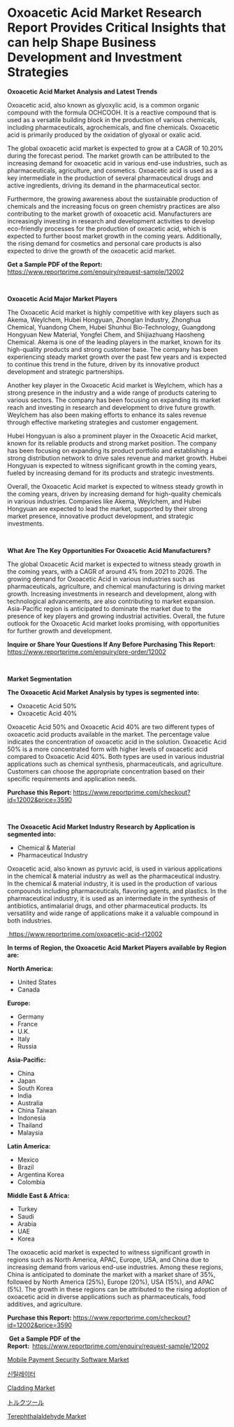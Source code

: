 <p><h1>Oxoacetic Acid Market Research Report Provides Critical Insights that can help Shape Business Development and Investment Strategies</h1></p><p><strong>Oxoacetic Acid Market Analysis and Latest Trends</strong></p>
<p><p>Oxoacetic acid, also known as glyoxylic acid, is a common organic compound with the formula OCHCOOH. It is a reactive compound that is used as a versatile building block in the production of various chemicals, including pharmaceuticals, agrochemicals, and fine chemicals. Oxoacetic acid is primarily produced by the oxidation of glyoxal or oxalic acid.</p><p>The global oxoacetic acid market is expected to grow at a CAGR of 10.20% during the forecast period. The market growth can be attributed to the increasing demand for oxoacetic acid in various end-use industries, such as pharmaceuticals, agriculture, and cosmetics. Oxoacetic acid is used as a key intermediate in the production of several pharmaceutical drugs and active ingredients, driving its demand in the pharmaceutical sector.</p><p>Furthermore, the growing awareness about the sustainable production of chemicals and the increasing focus on green chemistry practices are also contributing to the market growth of oxoacetic acid. Manufacturers are increasingly investing in research and development activities to develop eco-friendly processes for the production of oxoacetic acid, which is expected to further boost market growth in the coming years. Additionally, the rising demand for cosmetics and personal care products is also expected to drive the growth of the oxoacetic acid market.</p></p>
<p><strong>Get a Sample PDF of the Report:&nbsp;</strong> <a href="https://www.reportprime.com/enquiry/request-sample/12002">https://www.reportprime.com/enquiry/request-sample/12002</a></p>
<p>&nbsp;</p>
<p><strong>Oxoacetic Acid Major Market Players</strong></p>
<p><p>The Oxoacetic Acid market is highly competitive with key players such as Akema, Weylchem, Hubei Hongyuan, Zhonglan Industry, Zhonghua Chemical, Yuandong Chem, Hubei Shunhui Bio-Technology, Guangdong Hongyuan New Material, Yongfei Chem, and Shijiazhuang Haosheng Chemical. Akema is one of the leading players in the market, known for its high-quality products and strong customer base. The company has been experiencing steady market growth over the past few years and is expected to continue this trend in the future, driven by its innovative product development and strategic partnerships.</p><p>Another key player in the Oxoacetic Acid market is Weylchem, which has a strong presence in the industry and a wide range of products catering to various sectors. The company has been focusing on expanding its market reach and investing in research and development to drive future growth. Weylchem has also been making efforts to enhance its sales revenue through effective marketing strategies and customer engagement.</p><p>Hubei Hongyuan is also a prominent player in the Oxoacetic Acid market, known for its reliable products and strong market position. The company has been focusing on expanding its product portfolio and establishing a strong distribution network to drive sales revenue and market growth. Hubei Hongyuan is expected to witness significant growth in the coming years, fueled by increasing demand for its products and strategic investments.</p><p>Overall, the Oxoacetic Acid market is expected to witness steady growth in the coming years, driven by increasing demand for high-quality chemicals in various industries. Companies like Akema, Weylchem, and Hubei Hongyuan are expected to lead the market, supported by their strong market presence, innovative product development, and strategic investments.</p></p>
<p>&nbsp;</p>
<p><strong>What Are The Key Opportunities For Oxoacetic Acid Manufacturers?</strong></p>
<p><p>The global Oxoacetic Acid market is expected to witness steady growth in the coming years, with a CAGR of around 4% from 2021 to 2026. The growing demand for Oxoacetic Acid in various industries such as pharmaceuticals, agriculture, and chemical manufacturing is driving market growth. Increasing investments in research and development, along with technological advancements, are also contributing to market expansion. Asia-Pacific region is anticipated to dominate the market due to the presence of key players and growing industrial activities. Overall, the future outlook for the Oxoacetic Acid market looks promising, with opportunities for further growth and development.</p></p>
<p><strong>Inquire or Share Your Questions If Any Before Purchasing This Report:</strong> <a href="https://www.reportprime.com/enquiry/pre-order/12002">https://www.reportprime.com/enquiry/pre-order/12002</a></p>
<p>&nbsp;</p>
<p><strong>Market Segmentation</strong></p>
<p><strong>The Oxoacetic Acid Market Analysis by types is segmented into:</strong></p>
<p><ul><li>Oxoacetic Acid 50%</li><li>Oxoacetic Acid 40%</li></ul></p>
<p><p>Oxoacetic Acid 50% and Oxoacetic Acid 40% are two different types of oxoacetic acid products available in the market. The percentage value indicates the concentration of oxoacetic acid in the solution. Oxoacetic Acid 50% is a more concentrated form with higher levels of oxoacetic acid compared to Oxoacetic Acid 40%. Both types are used in various industrial applications such as chemical synthesis, pharmaceuticals, and agriculture. Customers can choose the appropriate concentration based on their specific requirements and application needs.</p></p>
<p><strong>Purchase this Report:&nbsp;</strong><a href="https://www.reportprime.com/checkout?id=12002&price=3590">https://www.reportprime.com/checkout?id=12002&price=3590</a></p>
<p>&nbsp;</p>
<p><strong>The Oxoacetic Acid Market Industry Research by Application is segmented into:</strong></p>
<p><ul><li>Chemical & Material</li><li>Pharmaceutical Industry</li></ul></p>
<p><p>Oxoacetic acid, also known as pyruvic acid, is used in various applications in the chemical & material industry as well as the pharmaceutical industry. In the chemical & material industry, it is used in the production of various compounds including pharmaceuticals, flavoring agents, and plastics. In the pharmaceutical industry, it is used as an intermediate in the synthesis of antibiotics, antimalarial drugs, and other pharmaceutical products. Its versatility and wide range of applications make it a valuable compound in both industries.</p></p>
<p><a href="https://www.reportprime.com/oxoacetic-acid-r12002">&nbsp;https://www.reportprime.com/oxoacetic-acid-r12002</a></p>
<p><strong>In terms of Region, the Oxoacetic Acid Market Players available by Region are:</strong></p>
<p>
    <p> <strong> North America: </strong>
        <ul>
            <li>United States</li>
            <li>Canada</li>
        </ul>
        </p> 
    <p> <strong> Europe: </strong>
        <ul>
            <li>Germany</li>
            <li>France</li>
            <li>U.K.</li>
            <li>Italy</li>
            <li>Russia</li>
        </ul>
        </p> 
    <p> <strong> Asia-Pacific: </strong>
        <ul>
            <li>China</li>
            <li>Japan</li>
            <li>South Korea</li>
            <li>India</li>
            <li>Australia</li>
            <li>China Taiwan</li>
            <li>Indonesia</li>
            <li>Thailand</li>
            <li>Malaysia</li>
        </ul>
        </p> 
    <p> <strong> Latin America: </strong>
        <ul>
            <li>Mexico</li>
            <li>Brazil</li>
            <li>Argentina Korea</li>
            <li>Colombia</li>
        </ul>
        </p> 
    <p> <strong> Middle East & Africa: </strong>
        <ul>
            <li>Turkey</li>
            <li>Saudi</li>
            <li>Arabia</li>
            <li>UAE</li>
            <li>Korea</li>
        </ul>
    </p>
    </p>
<p><p>The oxoacetic acid market is expected to witness significant growth in regions such as North America, APAC, Europe, USA, and China due to increasing demand from various end-use industries. Among these regions, China is anticipated to dominate the market with a market share of 35%, followed by North America (25%), Europe (20%), USA (15%), and APAC (5%). The growth in these regions can be attributed to the rising adoption of oxoacetic acid in diverse applications such as pharmaceuticals, food additives, and agriculture.</p></p>
<p><strong>Purchase this Report: </strong><a href="https://www.reportprime.com/checkout?id=12002&price=3590">https://www.reportprime.com/checkout?id=12002&price=3590</a></p>
<p>&nbsp;<strong>Get a Sample PDF of the Report:&nbsp;&nbsp;</strong><a href="https://www.reportprime.com/enquiry/request-sample/12002">https://www.reportprime.com/enquiry/request-sample/12002</a></p>
<p><strong></strong></p>
<p><p><a href="https://issuu.com/reportprime-2/docs/mobile-payment-security-software-market-size-2030.">Mobile Payment Security Software Market</a></p><p><a href="https://medium.com/@guyeichert86/%EC%8A%A4%ED%8B%B4%EC%8B%A4%EB%A0%88%EC%9D%B4%ED%84%B0-%EC%8B%9C%EC%9E%A5-%EC%A0%90%EC%9C%A0%EC%9C%A8-%EB%B0%8F-%EC%8B%9C%EC%9E%A5-%EB%B6%84%EC%84%9D-%EC%84%B1%EC%9E%A5-%EB%8F%99%ED%96%A5-%EB%B0%8F-2024-2031-%EA%B8%B0%EA%B0%84%EC%9D%98-%EC%98%88%EC%B8%A1-e346162b424d">신틸레이터</a></p><p><a href="https://www.linkedin.com/pulse/cladding-market-share-new-trends-analysis-its-type-o1xme">Cladding Market</a></p><p><a href="https://medium.com/@carolynsparkly/%E3%83%88%E3%83%AB%E3%82%AF%E3%83%84%E3%83%BC%E3%83%AB%E5%B8%82%E5%A0%B4%E4%BA%88%E6%B8%AC-2024%E5%B9%B4%E3%81%8B%E3%82%892031%E5%B9%B4%E3%81%BE%E3%81%A7%E3%81%AE%E4%B8%96%E7%95%8C%E5%B8%82%E5%A0%B4%E3%83%88%E3%83%AC%E3%83%B3%E3%83%89%E3%81%A8%E5%88%86%E6%9E%90%E3%81%8C164%E3%83%9A%E3%83%BC%E3%82%B8%E3%81%A7%E3%82%AB%E3%83%90%E3%83%BC%E3%81%95%E3%82%8C%E3%81%A6%E3%81%84%E3%81%BE%E3%81%99-bd0181d19581">トルクツール</a></p><p><a href="https://github.com/amapolalg/Market-Research-Report-List-1/blob/main/terephthalaldehyde-market.md">Terephthalaldehyde Market</a></p></p>